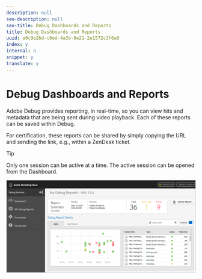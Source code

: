 ```yaml
---
description: null
seo-description: null
seo-title: Debug Dashboards and Reports
title: Debug Dashboards and Reports
uuid: e0c9e2bd-c0ed-4a3b-8e21-2e1572c3f0a9
index: y
internal: n
snippet: y
translate: y
---
```


# Debug Dashboards and Reports

Adobe Debug provides reporting, in real-time, so you can view hits and metadata that are being sent during video playback. Each of these reports can be saved within Debug.

For certification, these reports can be shared by simply copying the URL and sending the link, e.g., within a ZenDesk ticket.

>[!TIP]
>
>Only one session can be active at a time. The active session can be opened from the Dashboard.

<a id="fig_D0F3FFCBDEB04D03A2B522BBFA8B1B4B"></a>

![](assets/debug-dashboard.png) 
